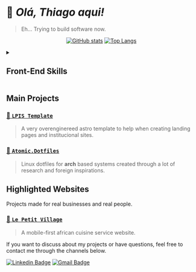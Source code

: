 # 👋 *Olá, Thiago aqui!*

> Eh... Trying to build software now.

<div align="center">
 
   [![GitHub stats](https://github-readme-stats.vercel.app/api?username=ThiagoThalisson&theme=dark&hide_border=true)](https://github.com/anuraghazra/github-readme-stats)
   [![Top Langs](https://github-readme-stats.vercel.app/api/top-langs/?username=ThiagoThalisson&theme=dark&hide_border=true)](https://github.com/anuraghazra/github-readme-stats)
</div>

<details>
<summary><h2>Front-End Skills</h2></summary>
 
### Core
<img align="center" alt="HTML5" height="30" width="30" src="https://raw.githubusercontent.com/devicons/devicon/master/icons/html5/html5-original.svg">
<img align="center" alt="CSS3" height="30" width="30" src="https://raw.githubusercontent.com/devicons/devicon/master/icons/css3/css3-original.svg">
<img align="center" alt="JS" height="30" width="30" src="https://raw.githubusercontent.com/devicons/devicon/master/icons/javascript/javascript-plain.svg">

### Styling
<img align="center" alt="SASS" height="30" width="30" src="https://raw.githubusercontent.com/devicons/devicon/master/icons/sass/sass-original.svg">
<img align="center" alt="TailWindCSS" height="30" width="30" src="https://raw.githubusercontent.com/devicons/devicon/master/icons/tailwindcss/tailwindcss-original.svg">
 
### Framework
<img align="center" alt="Astro Framework" height="30" width="30" src="https://raw.githubusercontent.com/devicons/devicon/develop/icons/astro/astro-original.svg">

### Superset
<img align="center" alt="TS" height="30" width="30" src="https://raw.githubusercontent.com/devicons/devicon/master/icons/typescript/typescript-plain.svg">

</details>

## Main Projects
### [🧬 `LPIS Template`](https://github.com/ThiagoThalisson/LPISTemplate)
> A very overenginereed astro template to help when creating landing pages and institucional sites. 
### [💎 `Atomic.Dotfiles`](https://gitlab.com/atfpersonalfiles/atomic.dotfiles)
> Linux dotfiles for **arch** based systems created through a lot of research and foreign inspirations.

## Highlighted Websites
Projects made for real businesses and real people.
### [🦐 `Le Petit Village`](https://lepetitvillage.com.br/)
> A mobile-first african cuisine service website.

If you want to discuss about my projects or have questions, feel free to contact me through the channels below.

[![Linkedin Badge](https://img.shields.io/badge/-Thiago%20Thalisson-EF4444?style=flat-square&logo=Linkedin&logoColor=white&link=https://www.linkedin.com/in/thiago-thalisson-lisboa)](https://www.linkedin.com/in/thiago-thalisson-lisboa/)
[![Gmail Badge](https://img.shields.io/badge/-thiago--dev--contato.system279@8alias.com-EF4444?style=flat-square&logo=Gmail&logoColor=white&link=thiago-dev-contato.system279@8alias.com)](mailto:thiago-dev-contato.system279@8alias.com)
